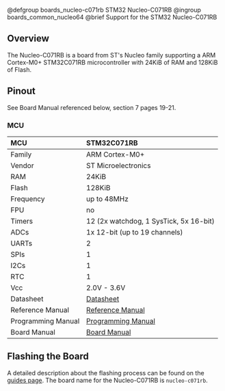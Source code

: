 @defgroup    boards_nucleo-c071rb STM32 Nucleo-C071RB
@ingroup     boards_common_nucleo64
@brief       Support for the STM32 Nucleo-C071RB

## Overview

The Nucleo-C071RB is a board from ST's Nucleo family supporting a ARM
Cortex-M0+ STM32C071RB microcontroller with 24KiB of RAM and 128KiB of Flash.

## Pinout

See Board Manual referenced below, section 7 pages 19-21.

### MCU

| MCU        | STM32C071RB         |
|:---------- |:------------------- |
| Family     | ARM Cortex-M0+      |
| Vendor     | ST Microelectronics |
| RAM        | 24KiB               |
| Flash      | 128KiB              |
| Frequency  | up to 48MHz         |
| FPU        | no                  |
| Timers     | 12 (2x watchdog, 1 SysTick, 5x 16-bit) |
| ADCs       | 1x 12-bit (up to 19 channels) |
| UARTs      |  2                  |
| SPIs       |  1                  |
| I2Cs       |  1                  |
| RTC        |  1                  |
| Vcc        |  2.0V - 3.6V        |
| Datasheet  | [Datasheet](https://www.st.com/resource/en/datasheet/stm32c071rb.pdf) |
| Reference Manual | [Reference Manual](https://www.st.com/resource/en/reference_manual/rm0490-stm32c0x1-advanced-armbased-32bit-mcus-stmicroelectronics.pdf) |
| Programming Manual | [Programming Manual](https://www.st.com/resource/en/programming_manual/pm0223-stm32-cortexm0-mcus-programming-manual-stmicroelectronics.pdf) |
| Board Manual   | [Board Manual](https://www.st.com/resource/en/user_manual/um3353-stm32-nucleo64-board-mb2046-stmicroelectronics.pdf) |

## Flashing the Board

A detailed description about the flashing process can be found on the
[guides page](https://guide.riot-os.org/board_specific/stm32/).
The board name for the Nucleo-C071RB is `nucleo-c071rb`.
